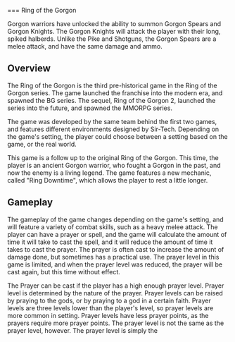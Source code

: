 
===
Ring of the Gorgon

Gorgon warriors have unlocked the ability to summon Gorgon Spears and Gorgon Knights. The Gorgon Knights will attack the player with their long, spiked halberds. Unlike the Pike and Shotguns, the Gorgon Spears are a melee attack, and have the same damage and ammo.

## Overview

The Ring of the Gorgon is the third pre-historical game in the Ring of the Gorgon series. The game launched the franchise into the modern era, and spawned the BG series. The sequel, Ring of the Gorgon 2, launched the series into the future, and spawned the MMORPG series.

The game was developed by the same team behind the first two games, and features different environments designed by Sir-Tech. Depending on the game's setting, the player could choose between a setting based on the game, or the real world.

This game is a follow up to the original Ring of the Gorgon. This time, the player is an ancient Gorgon warrior, who fought a Gorgon in the past, and now the enemy is a living legend. The game features a new mechanic, called "Ring Downtime", which allows the player to rest a little longer.

## Gameplay

The gameplay of the game changes depending on the game's setting, and will feature a variety of combat skills, such as a heavy melee attack. The player can have a prayer or spell, and the game will calculate the amount of time it will take to cast the spell, and it will reduce the amount of time it takes to cast the prayer. The prayer is often cast to increase the amount of damage done, but sometimes has a practical use. The prayer level in this game is limited, and when the prayer level was reduced, the prayer will be cast again, but this time without effect.

The Prayer can be cast if the player has a high enough prayer level. Prayer level is determined by the nature of the prayer. Prayer levels can be raised by praying to the gods, or by praying to a god in a certain faith. Prayer levels are three levels lower than the player's level, so prayer levels are more common in setting. Prayer levels have less prayer points, as the prayers require more prayer points. The prayer level is not the same as the prayer level, however. The prayer level is simply the
